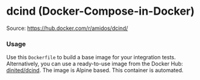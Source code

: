 # dcind (Docker-Compose-in-Docker)
Source: https://hub.docker.com/r/amidos/dcind/

### Usage

Use this ```Dockerfile``` to build a base image for your integration tests. Alternatively, you can use a ready-to-use image from the Docker Hub: [dinited/dcind](https://hub.docker.com/r/dinited/dcind/). The image is Alpine based. This container is automated.
